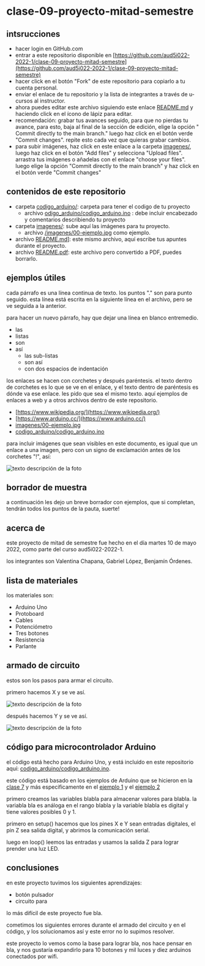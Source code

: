 # clase-09-proyecto-mitad-semestre

## intsrucciones

* hacer login en GitHub.com
* entrar a este repositorio disponible en [https://github.com/aud5i022-2022-1/clase-09-proyecto-mitad-semestre](https://github.com/aud5i022-2022-1/clase-09-proyecto-mitad-semestre)
* hacer click en el botón "Fork" de este repositorio para copiarlo a tu cuenta personal.
* enviar el enlace de tu repositorio y la lista de integrantes a través de u-cursos al instructor.
* ahora puedes editar este archivo siguiendo este enlace [README.md](README.md) y haciendo click en el ícono de lápiz para editar.
* recomendación: grabar tus avances seguido, para que no pierdas tu avance, para esto, baja al final de la sección de edición, elige la opción " Commit directly to the main branch." luego haz click en el botón verde "Commit changes". repite esto cada vez que quieras grabar cambios.
* para subir imágenes, haz click en este enlace a la carpeta [imagenes/](imagenes/), luego haz click en el botón "Add files" y selecciona "Upload files". arrastra tus imágenes o añadelas con el enlace "choose your files". luego elige la opción "Commit directly to the main branch" y haz click en el botón verde "Commit changes"

## contenidos de este repositorio

* carpeta [codigo_arduino/](codigo_arduino/): carpeta para tener el codigo de tu proyecto
  * archivo [odigo_arduino/codigo_arduino.ino](codigo_arduino/codigo_arduino.ino) : debe incluir encabezado y comentarios describiendo tu proyecto
* carpeta [imagenes/](imagenes/): sube aquí las imágenes para tu proyecto.
  * archivo [/imagenes/00-ejemplo.jpg](/imagenes/00-ejemplo.jpg) como ejemplo.
* archivo [README.md](README.md)]: este mismo archivo, aquí escribe tus apuntes durante el proyecto.
* archivo [README.pdf](README.pdf): este archivo pero convertido a PDF, puedes borrarlo.

## ejemplos útiles

cada párrafo es una línea continua de texto. los puntos "." son para punto seguido.
esta línea está escrita en la siguiente línea en el archivo, pero se ve seguida a la anterior.

para hacer un nuevo párrafo, hay que dejar una línea en blanco entremedio.

* las
* listas
* son
* así
  * las sub-listas
  * son así
  * con dos espacios de indentación

los enlaces se hacen con corchetes y después paréntesis. el texto dentro de corchetes es lo que se ve en el enlace, y el texto dentro de paréntesis es dónde va ese enlace. les pido que sea el mismo texto. aquí ejemplos de enlaces a web y a otros archivos dentro de este repositorio.

* [https://www.wikipedia.org/](https://www.wikipedia.org/)
* [https://www.arduino.cc/](https://www.arduino.cc/)
* [imagenes/00-ejemplo.jpg](imagenes/00-ejemplo.jpg)
* [codigo_arduino/codigo_arduino.ino](codigo_arduino/codigo_arduino.ino)

para incluir imágenes que sean visibles en este documento, es igual que un enlace a una imagen, pero con un signo de exclamación antes de los corchetes "!", así:

![texto descripción de la foto](imagenes/00-ejemplo.jpg)

## borrador de muestra

a continuación les dejo un breve borrador con ejemplos, que si completan, tendrán todos los puntos de la pauta, suerte!

## acerca de

este proyecto de mitad de semestre fue hecho en el día martes 10 de mayo 2022, como parte del curso  aud5i022-2022-1.

los integrantes son Valentina Chapana, Gabriel López, Benjamín Órdenes.

## lista de materiales

los materiales son:

* Arduino Uno
* Protoboard
* Cables
* Potenciómetro
* Tres botones
* Resistencia
* Parlante

## armado de circuito

estos son los pasos para armar el circuito.

primero hacemos X y se ve así.

![texto descripción de la foto](imagenes/00-ejemplo.jpg)

después hacemos Y y se ve así.

![texto descripción de la foto](imagenes/00-ejemplo.jpg)

## código para microcontrolador Arduino

el código está hecho para Arduino Uno, y está incluido en este repositorio aquí: [codigo_arduino/codigo_arduino.ino](codigo_arduino/codigo_arduino.ino).

este código está basado en los ejemplos de Arduino que se hicieron en la [clase 7](https://github.com/montoyamoraga/aud5i022-2022-1/tree/main/clases/clase-07) y más especificamente en el [ejemplo 1](https://github.com/montoyamoraga/aud5i022-2022-1/tree/main/clases/clase-07/ej_01_melodia) y el [ejemplo 2](https://github.com/montoyamoraga/aud5i022-2022-1/tree/main/clases/clase-07/ej_03_sonido_pulsador_aleatorio)

primero creamos las variables blabla para almacenar valores para blabla. la variabla bla es análoga en el rango blabla y la variable blabla es digital y tiene valores posibles 0 y 1.

primero en setup() hacemos que los pines X e Y sean entradas digitales, el pin Z sea salida digital, y abrimos la comunicación serial.

luego en loop() leemos las entradas y usamos la salida Z para lograr prender una luz LED.

## conclusiones

en este proyecto tuvimos los siguientes aprendizajes: 

* botón pulsador
* circuito para 

lo más difícil de este proyecto fue bla.

cometimos los siguientes errores durante el armado del circuito y en el código, y los solucionamos así y este error no lo supimos resolver.

este proyecto lo vemos como la base para lograr bla, nos hace pensar en bla, y nos gustaría expandirlo para 10 botones y mil luces y diez arduinos conectados por wifi.

